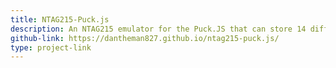 ```yaml
---
title: NTAG215-Puck.js
description: An NTAG215 emulator for the Puck.JS that can store 14 different tags. Yes, it can be used for Amiibo.
github-link: https://dantheman827.github.io/ntag215-puck.js/
type: project-link
---
```

